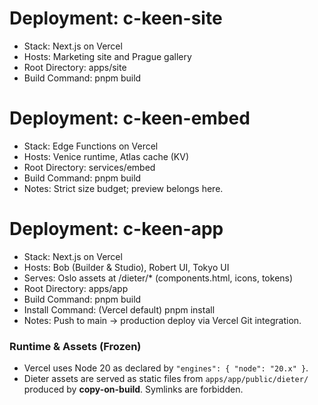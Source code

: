 # Deployment: c-keen-site

- Stack: Next.js on Vercel  
- Hosts: Marketing site and Prague gallery  
- Root Directory: apps/site  
- Build Command: pnpm build

# Deployment: c-keen-embed

- Stack: Edge Functions on Vercel  
- Hosts: Venice runtime, Atlas cache (KV)  
- Root Directory: services/embed  
- Build Command: pnpm build  
- Notes: Strict size budget; preview belongs here.

# Deployment: c-keen-app

- Stack: Next.js on Vercel  
- Hosts: Bob (Builder & Studio), Robert UI, Tokyo UI  
- Serves: Oslo assets at /dieter/* (components.html, icons, tokens)  
- Root Directory: apps/app  
- Build Command: pnpm build  
- Install Command: (Vercel default) pnpm install  
- Notes: Push to main → production deploy via Vercel Git integration.




### Runtime & Assets (Frozen)
- Vercel uses Node 20 as declared by `"engines": { "node": "20.x" }`.  
- Dieter assets are served as static files from `apps/app/public/dieter/` produced by **copy-on-build**. Symlinks are forbidden.
